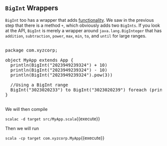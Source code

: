 ## `BigInt` Wrappers

`BigInt` too has a wrapper that adds [functionality](https://www.scala-lang.org/api/current/scala/math/BigInt.html).  We saw in the previous step that there is a method `+`, which obviously adds two `BigInts`. If you look at the API, `BigInt` is merely a wrapper around `java.lang.BigInteger` that has `addition`, `subtraction`, `power`, `max`, `min`, `to`, and `until` for large ranges.

<pre class="file" data-filename="src/MyApp.scala" data-target="replace">

package com.xyzcorp;

object MyApp extends App {
  println(BigInt("2023949239324") + 10)
  println(BigInt("2023949239324") - 10)
  println(BigInt("2023949239324").pow(3))

  //Using a BigInt range
  BigInt("3023020233") to BigInt("3023020239") foreach (println)
}

</pre>

We will then compile

`scalac -d target src/MyApp.scala`{{execute}}

Then we will run

`scala -cp target com.xyzcorp.MyApp`{{execute}}


